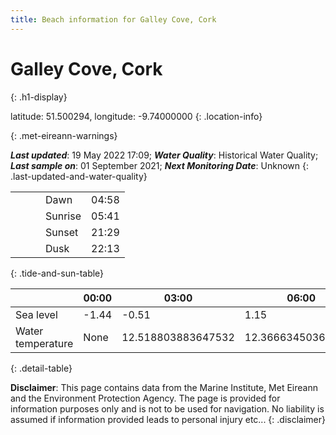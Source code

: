 ```yaml
---
title: Beach information for Galley Cove, Cork
---
```

# Galley Cove, Cork 
{: .h1-display}

latitude: 51.500294, longitude: -9.74000000
{: .location-info}


{: .met-eireann-warnings}

___Last updated___: 19 May 2022 17:09; ___Water Quality___: Historical Water Quality;
___Last sample on___: 01 September 2021; ___Next Monitoring Date___: Unknown
{: .last-updated-and-water-quality}

|   |   |   |   |   |
|---|---|---|---|---|
|   |   |   | Dawn  | 04:58 |
|   |   |   | Sunrise  | 05:41 |
|   |   |   | Sunset  | 21:29 |
|   |   |   | Dusk  | 22:13 |
{: .tide-and-sun-table}

<div></div>

| | 00:00 | 03:00 | 06:00 | 09:00 | 12:00 | 15:00 | 18:00 | 21:00 |
|---|---|---|---|---|---|---|---|---|
| Sea level | -1.44 | -0.51 | 1.15 | 0.47| -1.23 | -0.63 | 1.05 | 0.69 |
| Water temperature | None | 12.518803883647532 | 12.366634503639053 | 12.450542690829579 | 12.627872745585389 | 12.644686558492893 | 12.556170536560474 | 12.594447420884562 |
{: .detail-table}

__Disclaimer__: This page contains data from the Marine Institute,
Met Eireann and the Environment Protection Agency. The page is provided for
information purposes only and is not to be used for navigation. No liability
is assumed if information provided leads to personal injury etc...
{: .disclaimer}
